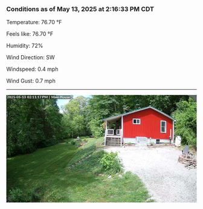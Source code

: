 ### Conditions as of May 13, 2025 at 2:16:33 PM CDT 

Temperature: 76.70 &deg;F

Feels like: 76.70 &deg;F

Humidity: 72%

Wind Direction: SW

Windspeed: 0.4 mph

Wind Gust: 0.7 mph

---

<img src="./images/latest.jpeg"/>

